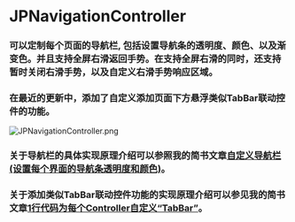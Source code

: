 # JPNavigationController

### 可以定制每个页面的导航栏, 包括设置导航条的透明度、颜色、以及渐变色。并且支持全屏右滑返回手势。在支持全屏右滑的同时，还支持暂时关闭右滑手势，以及自定义右滑手势响应区域。
### 在最近的更新中，添加了自定义添加页面下方悬浮类似TabBar联动控件的功能。

![JPNavigationController.png](http://upload-images.jianshu.io/upload_images/2122663-37a10488182cb486.png?imageMogr2/auto-orient/strip%7CimageView2/2/w/1240)


### 关于导航栏的具体实现原理介绍可以参照我的简书文章[自定义导航栏(设置每个界面的导航条透明度和颜色)](http://www.jianshu.com/p/88bc827f0692)。

### 关于添加类似TabBar联动控件功能的实现原理介绍可以参见我的简书文章[1行代码为每个Controller自定义“TabBar”](http://www.jianshu.com/p/3ed21414551a)。


